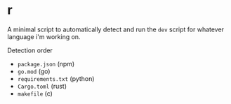 # r

A minimal script to automatically detect and run the `dev` script for whatever language i'm working on.

Detection order
- `package.json` (npm)
- `go.mod` (go)
- `requirements.txt` (python)
- `Cargo.toml` (rust)
- `makefile` (c)